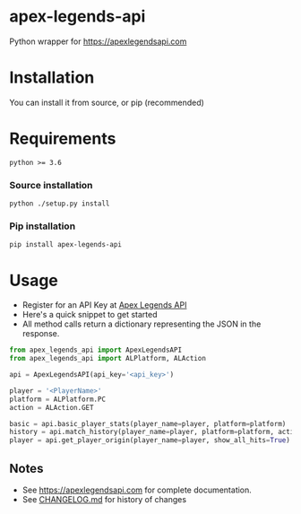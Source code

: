 # apex-legends-api
Python wrapper for https://apexlegendsapi.com

# Installation
You can install it from source, or pip (recommended)
# Requirements
`python >= 3.6`
### Source installation
`python ./setup.py install`
### Pip installation
`pip install apex-legends-api`

# Usage
* Register for an API Key at [Apex Legends API](https://apexlegendsapi.com)
* Here's a quick snippet to get started
* All method calls return a dictionary representing the JSON in the response.

```python
from apex_legends_api import ApexLegendsAPI
from apex_legends_api import ALPlatform, ALAction

api = ApexLegendsAPI(api_key='<api_key>')

player = '<PlayerName>'
platform = ALPlatform.PC
action = ALAction.GET

basic = api.basic_player_stats(player_name=player, platform=platform)
history = api.match_history(player_name=player, platform=platform, action=action)
player = api.get_player_origin(player_name=player, show_all_hits=True)

```
## Notes
- See https://apexlegendsapi.com for complete documentation.
- See [CHANGELOG.md](CHANGELOG.md) for history of changes